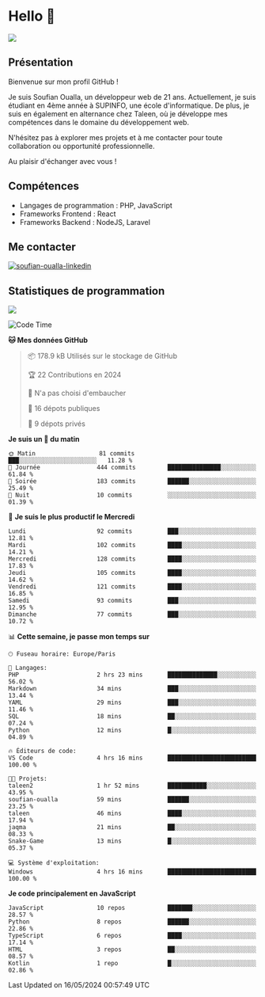 # Hello 👋

![](https://komarev.com/ghpvc/?username=OSoufian&color=1a1b27)

## Présentation

Bienvenue sur mon profil GitHub !

Je suis Soufian Oualla, un développeur web de 21 ans. Actuellement, je suis étudiant en 4ème année à SUPINFO, une école d'informatique. De plus, je suis en également en alternance chez Taleen, où je développe mes compétences dans le domaine du développement web.

N'hésitez pas à explorer mes projets et à me contacter pour toute collaboration ou opportunité professionnelle.

Au plaisir d'échanger avec vous !

## Compétences

- Langages de programmation : PHP, JavaScript
- Frameworks Frontend : React
- Frameworks Backend : NodeJS, Laravel

## Me contacter

<p>
<a href="https://www.linkedin.com/in/soufian-oualla/" target="_blank"><img align="center" src="https://img.shields.io/badge/-LinkedIn-0077B5?style=for-the-badge&logo=Linkedin&logoColor=white" alt="soufian-oualla-linkedin"/></a>

## Statistiques de programmation

<a href="https://github-readme-stats.vercel.app/api/top-langs/?username=OSoufian&layout=compact">
  <img align="center" src="https://github-readme-stats.vercel.app/api/top-langs/?username=OSoufian&layout=compact"/>
</a>

<br />

<!--START_SECTION:waka-->
![Code Time](http://img.shields.io/badge/Code%20Time-4%20hrs%2016%20mins-blue)

**🐱 Mes données GitHub** 

> 📦 178.9 kB Utilisés sur le stockage de GitHub 
 > 
> 🏆 22 Contributions en 2024
 > 
> 🚫 N'a pas choisi d'embaucher
 > 
> 📜 16 dépots publiques 
 > 
> 🔑 9 dépots privés 
 > 
**Je suis un 🐤 du matin** 

```text
🌞 Matin                  81 commits          ███░░░░░░░░░░░░░░░░░░░░░░   11.28 % 
🌆 Journée                444 commits         ███████████████░░░░░░░░░░   61.84 % 
🌃 Soirée                 183 commits         ██████░░░░░░░░░░░░░░░░░░░   25.49 % 
🌙 Nuit                   10 commits          ░░░░░░░░░░░░░░░░░░░░░░░░░   01.39 % 
```
📅 **Je suis le plus productif le Mercredi** 

```text
Lundi                    92 commits          ███░░░░░░░░░░░░░░░░░░░░░░   12.81 % 
Mardi                    102 commits         ████░░░░░░░░░░░░░░░░░░░░░   14.21 % 
Mercredi                 128 commits         ████░░░░░░░░░░░░░░░░░░░░░   17.83 % 
Jeudi                    105 commits         ████░░░░░░░░░░░░░░░░░░░░░   14.62 % 
Vendredi                 121 commits         ████░░░░░░░░░░░░░░░░░░░░░   16.85 % 
Samedi                   93 commits          ███░░░░░░░░░░░░░░░░░░░░░░   12.95 % 
Dimanche                 77 commits          ███░░░░░░░░░░░░░░░░░░░░░░   10.72 % 
```


📊 **Cette semaine, je passe mon temps sur** 

```text
🕑︎ Fuseau horaire: Europe/Paris

💬 Langages: 
PHP                      2 hrs 23 mins       ██████████████░░░░░░░░░░░   56.02 % 
Markdown                 34 mins             ███░░░░░░░░░░░░░░░░░░░░░░   13.44 % 
YAML                     29 mins             ███░░░░░░░░░░░░░░░░░░░░░░   11.46 % 
SQL                      18 mins             ██░░░░░░░░░░░░░░░░░░░░░░░   07.24 % 
Python                   12 mins             █░░░░░░░░░░░░░░░░░░░░░░░░   04.89 % 

🔥 Éditeurs de code: 
VS Code                  4 hrs 16 mins       █████████████████████████   100.00 % 

🐱‍💻 Projets: 
taleen2                  1 hr 52 mins        ███████████░░░░░░░░░░░░░░   43.95 % 
soufian-oualla           59 mins             ██████░░░░░░░░░░░░░░░░░░░   23.25 % 
taleen                   46 mins             ████░░░░░░░░░░░░░░░░░░░░░   17.94 % 
jaqma                    21 mins             ██░░░░░░░░░░░░░░░░░░░░░░░   08.33 % 
Snake-Game               13 mins             █░░░░░░░░░░░░░░░░░░░░░░░░   05.37 % 

💻 Système d'exploitation: 
Windows                  4 hrs 16 mins       █████████████████████████   100.00 % 
```

**Je code principalement en JavaScript** 

```text
JavaScript               10 repos            ███████░░░░░░░░░░░░░░░░░░   28.57 % 
Python                   8 repos             ██████░░░░░░░░░░░░░░░░░░░   22.86 % 
TypeScript               6 repos             ████░░░░░░░░░░░░░░░░░░░░░   17.14 % 
HTML                     3 repos             ██░░░░░░░░░░░░░░░░░░░░░░░   08.57 % 
Kotlin                   1 repo              █░░░░░░░░░░░░░░░░░░░░░░░░   02.86 % 
```




 Last Updated on 16/05/2024 00:57:49 UTC
<!--END_SECTION:waka-->